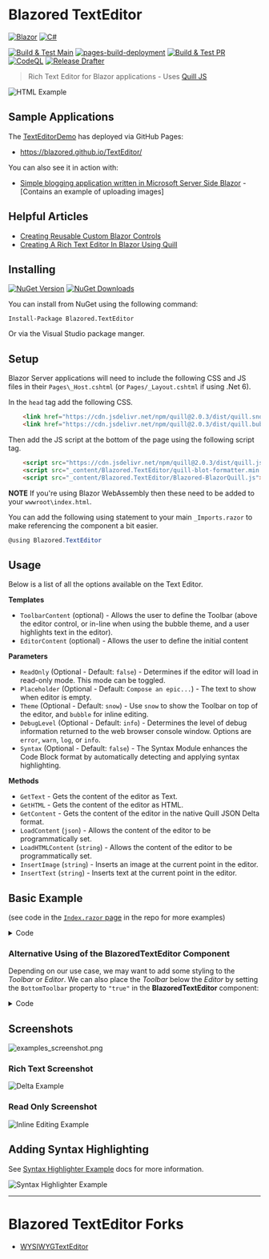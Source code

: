 # Blazored TextEditor

<!-- ![Blazored Icon](https://avatars.githubusercontent.com/u/39194025?s=200&v=4 "Blazored Icon") -->

[![Blazor](https://img.shields.io/badge/blazor-5C2D91.svg?style=for-the-badge&logo=blazor&logoColor=white)](https://dotnet.microsoft.com/en-us/apps/aspnet/web-apps/blazor) [![C#](https://img.shields.io/badge/c%23-239120.svg?style=for-the-badge&logo=c-sharp&logoColor=white)](https://learn.microsoft.com/en-us/dotnet/csharp/)

[![Build & Test Main](https://github.com/Blazored/TextEditor/actions/workflows/ci-main.yml/badge.svg)](https://github.com/Blazored/TextEditor/actions/workflows/ci-main.yml)
[![pages-build-deployment](https://github.com/Blazored/TextEditor/actions/workflows/pages/pages-build-deployment/badge.svg)](https://github.com/Blazored/TextEditor/actions/workflows/pages/pages-build-deployment)
[![Build & Test PR](https://github.com/Blazored/TextEditor/actions/workflows/ci-pr.yml/badge.svg)](https://github.com/Blazored/TextEditor/actions/workflows/ci-pr.yml)
[![CodeQL](https://github.com/Blazored/TextEditor/actions/workflows/codeql-analysis.yml/badge.svg)](https://github.com/Blazored/TextEditor/actions/workflows/codeql-analysis.yml)
[![Release Drafter](https://github.com/Blazored/TextEditor/actions/workflows/release-drafter.yml/badge.svg)](https://github.com/Blazored/TextEditor/actions/workflows/release-drafter.yml)

> Rich Text Editor for Blazor applications - Uses [Quill JS](https://quilljs.com/ "Quill JS.com")

![HTML Example](docs/images/HTMLExample.png "HTML Example]")

## Sample Applications

The [TextEditorDemo](samples/TextEditorDemo) has deployed via GitHub Pages:

- https://blazored.github.io/TextEditor/

You can also see it in action with:

* [Simple blogging application written in Microsoft Server Side Blazor](https://github.com/ADefWebserver/Blazor-Blogs "Blazor Blogs") - [Contains an example of uploading images]

## Helpful Articles

* [Creating Reusable Custom Blazor Controls](https://blazorhelpwebsite.com/ViewBlogPost/11 "BlazorHelpWebsite.com")
* [Creating A Rich Text Editor In Blazor Using Quill](https://blazorhelpwebsite.com/ViewBlogPost/12 "BlazorHelpWebsite.com")

## Installing

[![NuGet Version](https://img.shields.io/nuget/v/blazored.TextEditor.svg?logo=nuget "NuGet Version")](https://www.nuget.org/packages/Blazored.TextEditor/)
[![NuGet Downloads](https://img.shields.io/nuget/dt/Blazored.TextEditor?logo=nuget "NuGet Downloads")](https://www.nuget.org/packages/Blazored.TextEditor/)

You can install from NuGet using the following command:

`Install-Package Blazored.TextEditor`

Or via the Visual Studio package manger.

## Setup

Blazor Server applications will need to include the following CSS and JS files in their `Pages\_Host.cshtml` (or `Pages/_Layout.cshtml` if using .Net 6).

In the `head` tag add the following CSS.

```html
    <link href="https://cdn.jsdelivr.net/npm/quill@2.0.3/dist/quill.snow.css" rel="stylesheet">
    <link href="https://cdn.jsdelivr.net/npm/quill@2.0.3/dist/quill.bubble.css" rel="stylesheet">
```

Then add the JS script at the bottom of the page using the following script tag.

```html
    <script src="https://cdn.jsdelivr.net/npm/quill@2.0.3/dist/quill.js"></script>
    <script src="_content/Blazored.TextEditor/quill-blot-formatter.min.js"></script>
    <script src="_content/Blazored.TextEditor/Blazored-BlazorQuill.js"></script>
```

**NOTE** If you're using Blazor WebAssembly then these need to be added to your `wwwroot\index.html`.

You can add the following using statement to your main `_Imports.razor` to make referencing the component a bit easier.

```cs
@using Blazored.TextEditor
```

## Usage

Below is a list of all the options available on the Text Editor.

**Templates**

- `ToolbarContent` (optional) - Allows the user to define the Toolbar (above the editor control, or in-line when using the bubble theme, and a user highlights text in the editor).
- `EditorContent` (optional) - Allows the user to define the initial content

**Parameters**

- `ReadOnly` (Optional - Default: `false`) - Determines if the editor will load in read-only mode. This mode can be toggled.
- `Placeholder` (Optional - Default: `Compose an epic...`) - The text to show when editor is empty.
- `Theme` (Optional - Default: `snow`) - Use `snow` to show the Toolbar on top of the editor, and `bubble` for inline editing.
- `DebugLevel` (Optional - Default: `info`) - Determines the level of debug information returned to the web browser console window. Options are `error`, `warn`, `log`, or `info`.
- `Syntax` (Optional - Default: `false`) - The Syntax Module enhances the Code Block format by automatically detecting and applying syntax highlighting.

**Methods**

- `GetText` - Gets the content of the editor as Text.
- `GetHTML` - Gets the content of the editor as HTML.
- `GetContent` - Gets the content of the editor in the native Quill JSON Delta format.
- `LoadContent` (`json`) - Allows the content of the editor to be programmatically set.
- `LoadHTMLContent` (`string`) - Allows the content of the editor to be programmatically set.
- `InsertImage` (`string`) - Inserts an image at the current point in the editor.
- `InsertText` (`string`) - Inserts text at the current point in the editor.

## Basic Example

(see code in the [`Index.razor` page](https://github.com/Blazored/TextEditor/blob/main/samples/BlazorServerSide/Pages/Index.razor) in the repo for more examples)

<details>
<summary>Code</summary>

```cs
@using Blazored.TextEditor

<BlazoredTextEditor @ref="@QuillHtml">
    <ToolbarContent>
        <select class="ql-header">
            <option selected=""></option>
            <option value="1"></option>
            <option value="2"></option>
            <option value="3"></option>
            <option value="4"></option>
            <option value="5"></option>
        </select>
        <span class="ql-formats">
            <button class="ql-bold"></button>
            <button class="ql-italic"></button>
            <button class="ql-underline"></button>
            <button class="ql-strike"></button>
        </span>
        <span class="ql-formats">
            <select class="ql-color"></select>
            <select class="ql-background"></select>
        </span>
        <span class="ql-formats">
            <button class="ql-list" value="ordered"></button>
            <button class="ql-list" value="bullet"></button>
        </span>
        <span class="ql-formats">
            <button class="ql-link"></button>
        </span>
    </ToolbarContent>
    <EditorContent>
        <h4>This Toolbar works with HTML</h4>
        <a href="http://BlazorHelpWebsite.com">
        BlazorHelpWebsite.com</a>
    </EditorContent>
</BlazoredTextEditor>
<br />
<button class="btn btn-primary" 
        @onclick="GetHTML">Get HTML</button>
<button class="btn btn-primary"
        @onclick="SetHTML">Set HTML</button>
<br />
<div>
    <br />
    @((MarkupString)QuillHTMLContent)
    @QuillHTMLContent
</div>
<br />

@code {

BlazoredTextEditor QuillHtml;
string QuillHTMLContent;

    public async Task GetHTML()
    {
        QuillHTMLContent = await this.QuillHtml.GetHTML();
    }

    public async Task SetHTML()
    {
        string QuillContent =
            @"<a href='http://BlazorHelpWebsite.com/'>" +
            "<img src='images/BlazorHelpWebsite.gif' /></a>";

        await this.QuillHtml.LoadHTMLContent(QuillContent);
    }
}
```

</details>

### Alternative Using of the BlazoredTextEditor Component

Depending on our use case, we may want to add some styling to the _Toolbar_ or _Editor_. We can also place the _Toolbar_ below the _Editor_ by setting the `BottomToolbar` property to `"true"` in the **BlazoredTextEditor** component:

<details>
<summary>Code</summary>

```csharp
<style>
    .rounded {
        border-radius: 8px;
    }
    .colored-border {
        border: 4px solid red !important;
    }
</style>

<h1>Blazored.TextEditor Usage Examples</h1>

<h3>Basic Example</h3>
<BlazoredTextEditor
    @ref="@richEditor">
    <ToolbarContent>
        @((MarkupString) toolbar)
    </ToolbarContent>
    <EditorContent>
        @((MarkupString) body)
    </EditorContent>
</BlazoredTextEditor>
<br/>
<br/>

<h3>Show the Toolbar Below the Editor</h3>
<BlazoredTextEditor
    BottomToolbar="true"
    @ref="@richEditor">
    <ToolbarContent>
        @((MarkupString) toolbar)
    </ToolbarContent>
    <EditorContent>
        @((MarkupString) body)
    </EditorContent>
</BlazoredTextEditor>
<br/>
<br/>

<h3>Styled Toolbar</h3>
<BlazoredTextEditor
    @ref="@richEditor"
    ToolbarCSSClass="rounded colored-border"
    ToolbarCssStyle="background: lightpink">
    <ToolbarContent>
        @((MarkupString) toolbar)
    </ToolbarContent>
    <EditorContent>
        @((MarkupString) body)
    </EditorContent>
</BlazoredTextEditor>
<br/>
<br/>

<h3>Styled Editor</h3>
<BlazoredTextEditor
    EditorCSSClass="rounded colored-border"
    EditorCssStyle="padding: 10px; background: lightpink"
    @ref="@richEditor">
    <ToolbarContent>
        @((MarkupString) toolbar)
    </ToolbarContent>
    <EditorContent>
        @((MarkupString) body)
    </EditorContent>
</BlazoredTextEditor>

@code
{
    BlazoredTextEditor richEditor = default!;
    string toolbar = """"...markup here..."""";
    string body = """"...markup here..."""";

    protected override void OnInitialized()
    {
        toolbar = """"
            <select class="ql-header">
                <option selected=""></option>
                <option value="1"></option>
                <option value="2"></option>
                <option value="3"></option>
                <option value="4"></option>
                <option value="5"></option>
            </select>
            <span class="ql-formats">
                <button class="ql-bold"></button>
                <button class="ql-italic"></button>
                <button class="ql-underline"></button>
                <button class="ql-strike"></button>
            </span>
            <span class="ql-formats">
                <select class="ql-color"></select>
                <select class="ql-background"></select>
            </span>
            <span class="ql-formats">
                <button class="ql-list" value="ordered"></button>
                <button class="ql-list" value="bullet"></button>
            </span>
            <span class="ql-formats">
                <button class="ql-link"></button>
            </span>
            """";

        body = """"
            <h4>This Toolbar works with HTML</h4>
            <a href="https://BlazorHelpWebsite.com">BlazorHelpWebsite.com</a>
            """";
    }
}
```

</details>

## Screenshots

![examples_screenshot.png](samples%2FTextEditorDemo%2Fwwwroot%2Fexamples_screenshot.png)

### Rich Text Screenshot

![Delta Example](docs/images/DeltaExample.png "Delta Example")

### Read Only Screenshot

![Inline Editing Example](docs/images/InlineEditingExample.png "Inline Editing Example")

## Adding Syntax Highlighting

See [Syntax Highlighter Example](docs/SyntaxHighlighterExample.md) docs for more information.

![Syntax Highlighter Example](docs/images/SyntaxHighlighterExample.png "Syntax Highlighter Example")

---

# Blazored TextEditor Forks

* [WYSIWYGTextEditor](https://github.com/somegenericdev/WYSIWYGTextEditor)
